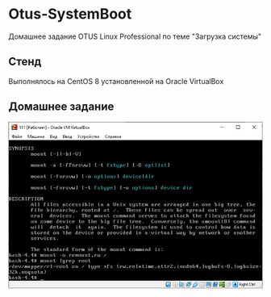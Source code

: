 # Otus-SystemBoot
Домашнее задание OTUS Linux Professional по теме "Загрузка системы"

## Стенд
Выполнялось на CentOS 8 установленной на Oracle VirtualBox


## Домашнее задание
![Init1](https://github.com/gardvor/Otus-Linux/blob/main/Otus-SystemBoot/init1.jpg)
